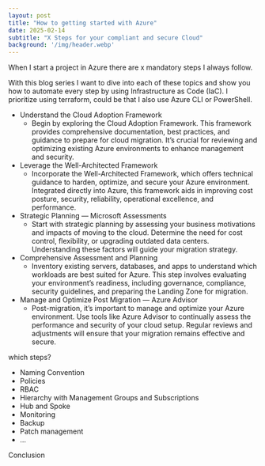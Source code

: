 ```yaml
---
layout: post
title: "How to getting started with Azure"
date: 2025-02-14
subtitle: "X Steps for your compliant and secure Cloud"
background: '/img/header.webp'
---
```


When I start a project in Azure there are x mandatory steps I always follow. 

With this blog series I want to dive into each of these topics and show you how to automate every step by using Infrastructure as Code (IaC). I prioritize using terraform, could be that I also use Azure CLI or PowerShell.

- Understand the Cloud Adoption Framework
  - Begin by exploring the Cloud Adoption Framework. This framework provides comprehensive documentation, best practices, and guidance to prepare for cloud migration. It’s crucial for reviewing and optimizing existing Azure environments to enhance management and security.
- Leverage the Well-Architected Framework
  - Incorporate the Well-Architected Framework, which offers technical guidance to harden, optimize, and secure your Azure environment. Integrated directly into Azure, this framework aids in improving cost posture, security, reliability, operational excellence, and performance.
- Strategic Planning — Microsoft Assessments
  - Start with strategic planning by assessing your business motivations and impacts of moving to the cloud. Determine the need for cost control, flexibility, or upgrading outdated data centers. Understanding these factors will guide your migration strategy.
- Comprehensive Assessment and Planning
  - Inventory existing servers, databases, and apps to understand which workloads are best suited for Azure. This step involves evaluating your environment’s readiness, including governance, compliance, security guidelines, and preparing the Landing Zone for migration.
- Manage and Optimize Post Migration — Azure Advisor
  - Post-migration, it’s important to manage and optimize your Azure environment. Use tools like Azure Advisor to continually assess the performance and security of your cloud setup. Regular reviews and adjustments will ensure that your migration remains effective and secure.

which steps?

- Naming Convention
- Policies
- RBAC
- Hierarchy with Management Groups and Subscriptions 
- Hub and Spoke
- Monitoring
- Backup
- Patch management
- ...

Conclusion
